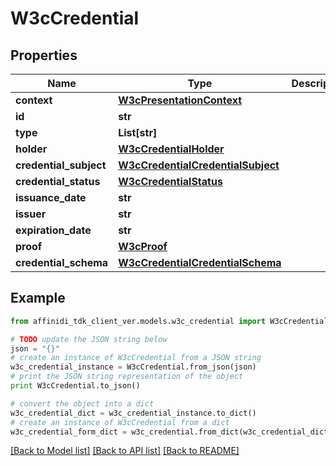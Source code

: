 # W3cCredential

## Properties

| Name                   | Type                                                                    | Description | Notes      |
| ---------------------- | ----------------------------------------------------------------------- | ----------- | ---------- |
| **context**            | [**W3cPresentationContext**](W3cPresentationContext.md)                 |             |
| **id**                 | **str**                                                                 |             | [optional] |
| **type**               | **List[str]**                                                           |             |
| **holder**             | [**W3cCredentialHolder**](W3cCredentialHolder.md)                       |             | [optional] |
| **credential_subject** | [**W3cCredentialCredentialSubject**](W3cCredentialCredentialSubject.md) |             |
| **credential_status**  | [**W3cCredentialStatus**](W3cCredentialStatus.md)                       |             | [optional] |
| **issuance_date**      | **str**                                                                 |             |
| **issuer**             | **str**                                                                 |             |
| **expiration_date**    | **str**                                                                 |             | [optional] |
| **proof**              | [**W3cProof**](W3cProof.md)                                             |             |
| **credential_schema**  | [**W3cCredentialCredentialSchema**](W3cCredentialCredentialSchema.md)   |             | [optional] |

## Example

```python
from affinidi_tdk_client_ver.models.w3c_credential import W3cCredential

# TODO update the JSON string below
json = "{}"
# create an instance of W3cCredential from a JSON string
w3c_credential_instance = W3cCredential.from_json(json)
# print the JSON string representation of the object
print W3cCredential.to_json()

# convert the object into a dict
w3c_credential_dict = w3c_credential_instance.to_dict()
# create an instance of W3cCredential from a dict
w3c_credential_form_dict = w3c_credential.from_dict(w3c_credential_dict)
```

[[Back to Model list]](../README.md#documentation-for-models) [[Back to API list]](../README.md#documentation-for-api-endpoints) [[Back to README]](../README.md)
